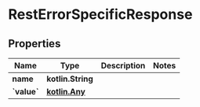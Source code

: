 
# RestErrorSpecificResponse

## Properties
Name | Type | Description | Notes
------------ | ------------- | ------------- | -------------
**name** | **kotlin.String** |  | 
**&#x60;value&#x60;** | [**kotlin.Any**](.md) |  | 



